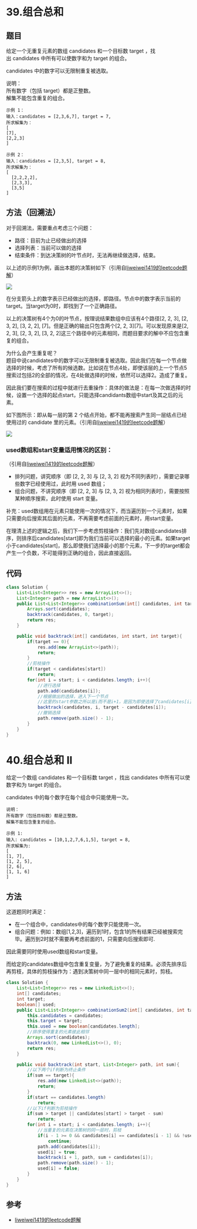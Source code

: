# 39.组合总和

## 题目

给定一个无重复元素的数组 candidates 和一个目标数 target ，找出 candidates 中所有可以使数字和为 target 的组合。

candidates 中的数字可以无限制重复被选取。

说明：  
 所有数字（包括 target）都是正整数。  
 解集不能包含重复的组合。 

    示例 1：
    输入：candidates = [2,3,6,7], target = 7,
    所求解集为：
    [
    [7],
    [2,2,3]
    ]

    示例 2：
    输入：candidates = [2,3,5], target = 8,
    所求解集为：
    [
      [2,2,2,2],
      [2,3,3],
      [3,5]
    ]

## 方法（回溯法）
对于回溯法，需要重点考虑三个问题：
* 路径：目前为止已经做出的选择
* 选择列表：当前可以做的选择
* 结束条件：到达决策树的叶节点时，无法再继续做选择，结束。

以上述的示例1为例，画出本题的决策树如下（引用自[liweiwei1419的leetcode题解](https://leetcode-cn.com/problems/combination-sum/solution/hui-su-suan-fa-jian-zhi-python-dai-ma-java-dai-m-2/)）

![](39-1.png)

在分支箭头上的数字表示已经做出的选择，即路径。节点中的数字表示当前的target。当target为0时，即找到了一个正确路径。

以上的决策树有4个为0的叶节点，按理说结果数组中应该有4个路径[2, 2, 3], [2, 3, 2], [3, 2, 2], [7]。但是正确的输出只包含两个[2, 2, 3][7]。可以发现原来是[2, 2, 3], [2, 3, 2], [3, 2, 2]这三个路径中的元素相同，而题目要求的解中不应包含重复的组合。

为什么会产生重复呢？  
题目中说candidates中的数字可以无限制重复被选取。因此我们在每一个节点做选择的时候，考虑了所有的候选数。比如说在节点4处，即使该层的上一个节点5搜索过包括2的全部的情况，在4处做选择的时候，依然可以选择2。造成了重复。

因此我们要在搜索的过程中就进行去重操作：具体的做法是：在每一次做选择的时候，设置一个选择的起点start，只能选择candidants数组中start及其之后的元素。

如下图所示：即从每一层的第 2 个结点开始，都不能再搜索产生同一层结点已经使用过的 candidate 里的元素。（引用自[liweiwei1419的leetcode题解](https://leetcode-cn.com/problems/combination-sum/solution/hui-su-suan-fa-jian-zhi-python-dai-ma-java-dai-m-2/)）

![](39-2.png)

### used数组和start变量适用情况的区别：
（引用自[liweiwei1419的leetcode题解](https://leetcode-cn.com/problems/combination-sum/solution/hui-su-suan-fa-jian-zhi-python-dai-ma-java-dai-m-2/)）
* 排列问题，讲究顺序（即 [2, 2, 3] 与 [2, 3, 2] 视为不同列表时），需要记录哪些数字已经使用过，此时用 used 数组；
* 组合问题，不讲究顺序（即 [2, 2, 3] 与 [2, 3, 2] 视为相同列表时），需要按照某种顺序搜索，此时使用 start 变量。

补充：used数组用在元素只能使用一次的情况下，而当遍历到一个元素时，如果只需要向后搜索其后面的元素，不再需要考虑前面的元素时，用start变量。

在理清上述的逻辑之后，我们下一步考虑剪枝操作：我们先对数组candidates排序，则排序后candidates[start]即为我们当前可以选择的最小的元素。如果target小于candidates[start]，那么即使我们选择最小的那个元素，下一步的target都会产生一个负数，不可能得到正确的组合，因此直接返回。


## 代码
```java
class Solution {
    List<List<Integer>> res = new ArrayList<>();
    List<Integer> path = new ArrayList<>();
    public List<List<Integer>> combinationSum(int[] candidates, int target) {
        Arrays.sort(candidates);
        backtrack(candidates, 0, target);
        return res;
    }

    public void backtrack(int[] candidates, int start, int target){
        if(target == 0){
            res.add(new ArrayList<>(path));
            return;
        }
        //剪枝操作
        if(target < candidates[start])
            return;
        for(int i = start; i < candidates.length; i++){
            //进行选择
            path.add(candidates[i]);
            //根据做出的选择，进入下一个节点
            //这里的start参数之所以是i而不是i+1，是因为即使选择了candidates[i]，在不同层的下一个节点依然可以再重复地选择它。
            backtrack(candidates, i, target - candidates[i]);
            //撤销选择
            path.remove(path.size() - 1);
        }
    }
}
```

# 40.组合总和 II

给定一个数组 candidates 和一个目标数 target ，找出 candidates 中所有可以使数字和为 target 的组合。

candidates 中的每个数字在每个组合中只能使用一次。

    说明：
    所有数字（包括目标数）都是正整数。
    解集不能包含重复的组合。 

    示例 1:
    输入: candidates = [10,1,2,7,6,1,5], target = 8,
    所求解集为:
    [
    [1, 7],
    [1, 2, 5],
    [2, 6],
    [1, 1, 6]
    ]

## 方法
这道题同时满足：
* 在一个组合中，candidates中的每个数字只能使用一次。
* 组合问题：例如：数组[1,2,3]，遍历到1时，包含1的所有结果已经被搜索完毕。遍历到2时就不需要再考虑前面的1，只需要向后搜索即可.

因此需要同时使用used数组和start变量。

而给定的candidates数组中包含重复变量，为了避免重复的结果。必须先排序后再剪枝，具体的剪枝操作为：遇到决策树中同一层中的相同元素时，剪枝。

```java
class Solution {
    List<List<Integer>> res = new LinkedList<>();
    int[] candidates;
    int target;
    boolean[] used;
    public List<List<Integer>> combinationSum2(int[] candidates, int target) {
        this.candidates = candidates;
        this.target = target;
        this.used = new boolean[candidates.length];
        //排序使得重复的元素彼此相邻
        Arrays.sort(candidates);
        backtrack(0, new LinkedList<>(), 0);
        return res;
    }

    public void backtrack(int start, List<Integer> path, int sum){
        //以下两个if判断为终止条件
        if(sum == target){
            res.add(new LinkedList<>(path));
            return;
        }
        if(start == candidates.length)
            return;
        //以下if判断为剪枝操作
        if(sum > target || candidates[start] > target - sum)
            return;
        for(int i = start; i < candidates.length; i++){
            //当重复的元素在决策树的同一层时，剪枝
            if(i - 1 >= 0 && candidates[i] == candidates[i - 1] && !used[i - 1])
                continue;
            path.add(candidates[i]);
            used[i] = true;
            backtrack(i + 1, path, sum + candidates[i]);
            path.remove(path.size() - 1);
            used[i] = false;
        }
    }
}
```

## 参考
* [liweiwei1419的leetcode题解](https://leetcode-cn.com/problems/combination-sum/solution/hui-su-suan-fa-jian-zhi-python-dai-ma-java-dai-m-2/)